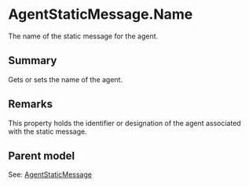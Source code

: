 # AgentStaticMessage.Name

The name of the static message for the agent.

## Summary

Gets or sets the name of the agent.

## Remarks

This property holds the identifier or designation of the agent associated with the static message.

## Parent model

See: [AgentStaticMessage](AgentStaticMessage.md)